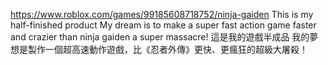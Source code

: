 https://www.roblox.com/games/99185608718752/ninja-gaiden 
This is my half-finished product
My dream is to make a super fast action game faster and crazier than ninja gaiden a super massacre!
這是我的遊戲半成品
我的夢想是製作一個超高速動作遊戲，比《忍者外傳》更快、更瘋狂的超級大屠殺！
